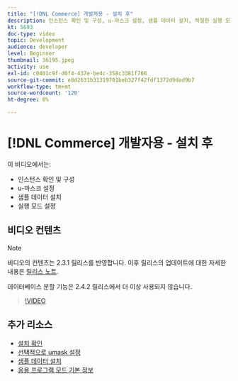```yaml
---
title: "[!DNL Commerce] 개발자용 - 설치 후"
description: 인스턴스 확인 및 구성, u-마스크 설정, 샘플 데이터 설치, 적절한 실행 모드 설정
kt: 5693
doc-type: video
topic: Development
audience: developer
level: Beginner
thumbnail: 36195.jpeg
activity: use
exl-id: c0401c9f-d0f4-437e-be4c-358c3381f766
source-git-commit: e8d2631b31319701beb327f42fdf1372d9dad9b7
workflow-type: tm+mt
source-wordcount: '120'
ht-degree: 0%

---
```


# [!DNL Commerce] 개발자용 - 설치 후

이 비디오에서는:

- 인스턴스 확인 및 구성
- u-마스크 설정
- 샘플 데이터 설치
- 실행 모드 설정

## 비디오 컨텐츠

>[!NOTE]
>
>비디오의 컨텐츠는 2.3.1 릴리스를 반영합니다. 이후 릴리스의 업데이트에 대한 자세한 내용은 [릴리스 노트](https://experienceleague.adobe.com/docs/commerce-operations/release/notes/overview.html).
>
>데이터베이스 분할 기능은 2.4.2 릴리스에서 더 이상 사용되지 않습니다.

>[!VIDEO](https://video.tv.adobe.com/v/36195?quality=12&learn=on)

## 추가 리소스

- [설치 확인](https://experienceleague.adobe.com/docs/commerce-operations/installation-guide/next-steps/verify.html)
- [선택적으로 umask 설정](https://experienceleague.adobe.com/docs/commerce-operations/installation-guide/next-steps/set-umask.html)
- [샘플 데이터 설치](https://experienceleague.adobe.com/docs/commerce-operations/installation-guide/next-steps/sample-data/overview.html)
- [응용 프로그램 모드 기본 정보](https://experienceleague.adobe.com/docs/commerce-operations/configuration-guide/setup/application-modes.html)
